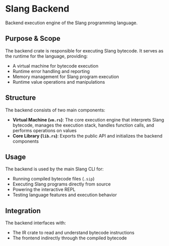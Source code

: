 # Slang Backend

Backend execution engine of the Slang programming language.

## Purpose & Scope

The backend crate is responsible for executing Slang bytecode. It serves as the runtime for the language, providing:

- A virtual machine for bytecode execution
- Runtime error handling and reporting
- Memory management for Slang program execution
- Runtime value operations and manipulations

## Structure

The backend consists of two main components:

- **Virtual Machine (`vm.rs`)**: The core execution engine that interprets Slang bytecode, manages the execution stack, handles function calls, and performs operations on values
- **Core Library (`lib.rs`)**: Exports the public API and initializes the backend components

## Usage

The backend is used by the main Slang CLI for:
- Running compiled bytecode files (`.sip`)
- Executing Slang programs directly from source
- Powering the interactive REPL
- Testing language features and execution behavior

## Integration

The backend interfaces with:
- The IR crate to read and understand bytecode instructions
- The frontend indirectly through the compiled bytecode
